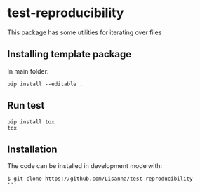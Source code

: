 # test-reproducibility

This package has some utilities for iterating over files

## Installing template package 

In main folder:
```shell
pip install --editable .
```

## Run test
```shell
pip install tox
tox

```

## Installation

The code can be installed in development mode with:

```shell
$ git clone https://github.com/Lisanna/test-reproducibility
'''
